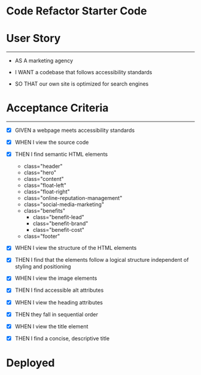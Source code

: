 # Code Refactor Starter Code

# User Story
--------------------------------
* AS A marketing agency

* I WANT a codebase that follows accessibility standards

* SO THAT our own site is optimized for search engines

# Acceptance Criteria
--------------------------------

* [x] GIVEN a webpage meets accessibility standards

* [x] WHEN I view the source code

* [x] THEN I find semantic HTML elements
    * class="header"
    * class="hero"
    * class="content"
    * class="float-left"
    * class="float-right"
    * class="online-reputation-management"
    * class="social-media-marketing"
    * class="benefits"
        * class="benefit-lead"
        * class="benefit-brand"
        * class="benefit-cost"
    * class="footer"


* [x] WHEN I view the structure of the HTML elements

* [x]  THEN I find that the elements follow a logical structure independent of styling and positioning

* [x] WHEN I view the image elements

* [x] THEN I find accessible alt attributes

* [x] WHEN I view the heading attributes

* [x] THEN they fall in sequential order

* [x] WHEN I view the title element

* [x] THEN I find a concise, descriptive title

# Deployed